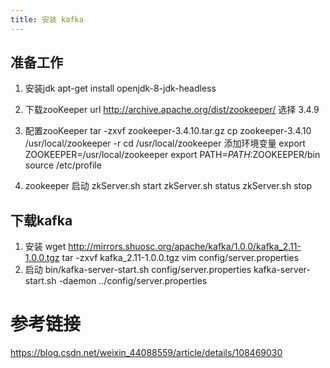 ```yaml
---
title: 安装 kafka
---
```


## 准备工作

1. 安装jdk 
    apt-get install openjdk-8-jdk-headless

2. 下载zooKeeper
    url <http://archive.apache.org/dist/zookeeper/>
    选择 3.4.9

3. 配置zooKeeper
    tar -zxvf zookeeper-3.4.10.tar.gz
    cp zookeeper-3.4.10 /usr/local/zookeeper -r
    cd /usr/local/zookeeper
    添加环境变量
    export ZOOKEEPER=/usr/local/zookeeper
    export PATH=$PATH:$ZOOKEEPER/bin
    source /etc/profile

4. zookeeper 启动
    zkServer.sh start
    zkServer.sh status
    zkServer.sh stop 

## 下载kafka

1. 安装
    wget http://mirrors.shuosc.org/apache/kafka/1.0.0/kafka_2.11-1.0.0.tgz
    tar -zxvf kafka_2.11-1.0.0.tgz
    vim config/server.properties
2. 启动
    bin/kafka-server-start.sh config/server.properties
    <!-- 后台启动 -->
    kafka-server-start.sh -daemon ../config/server.properties
# 参考链接
<https://blog.csdn.net/weixin_44088559/article/details/108469030>